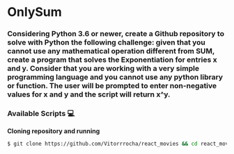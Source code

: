 # OnlySum

### Considering Python 3.6 or newer, create a Github repository to solve with Python the following challenge: given that you cannot use any mathematical operation different from SUM, create a program that solves the Exponentiation for entries x and y. Consider that you are working with a very simple programming language and you cannot use any python library or function. The user will be prompted to enter non-negative values for x and y and the script will return x^y.


### Available Scripts 💻

**Cloning repository and running**

```bash
$ git clone https://github.com/Vitorrrocha/react_movies && cd react_movies
```
